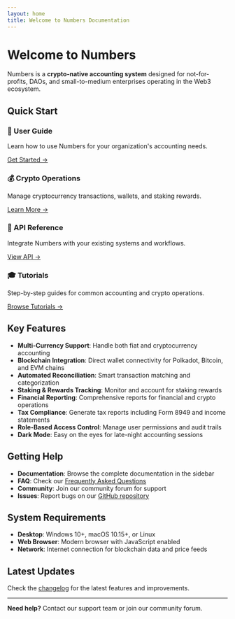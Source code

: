 ```yaml
---
layout: home
title: Welcome to Numbers Documentation
---
```


# Welcome to Numbers

Numbers is a **crypto-native accounting system** designed for not-for-profits, DAOs, and small-to-medium enterprises operating in the Web3 ecosystem.

## Quick Start

<div class="grid">
  <div class="card">
    <h3>📖 User Guide</h3>
    <p>Learn how to use Numbers for your organization's accounting needs.</p>
    <a href="/user-guide/" class="btn">Get Started →</a>
  </div>

  <div class="card">
    <h3>💰 Crypto Operations</h3>
    <p>Manage cryptocurrency transactions, wallets, and staking rewards.</p>
    <a href="/crypto-operations/" class="btn">Learn More →</a>
  </div>

  <div class="card">
    <h3>🔧 API Reference</h3>
    <p>Integrate Numbers with your existing systems and workflows.</p>
    <a href="/api-reference/" class="btn">View API →</a>
  </div>

  <div class="card">
    <h3>🎓 Tutorials</h3>
    <p>Step-by-step guides for common accounting and crypto operations.</p>
    <a href="/tutorials/" class="btn">Browse Tutorials →</a>
  </div>
</div>

## Key Features

- **Multi-Currency Support**: Handle both fiat and cryptocurrency accounting
- **Blockchain Integration**: Direct wallet connectivity for Polkadot, Bitcoin, and EVM chains
- **Automated Reconciliation**: Smart transaction matching and categorization
- **Staking & Rewards Tracking**: Monitor and account for staking rewards
- **Financial Reporting**: Comprehensive reports for financial and crypto operations
- **Tax Compliance**: Generate tax reports including Form 8949 and income statements
- **Role-Based Access Control**: Manage user permissions and audit trails
- **Dark Mode**: Easy on the eyes for late-night accounting sessions

## Getting Help

- **Documentation**: Browse the complete documentation in the sidebar
- **FAQ**: Check our [Frequently Asked Questions](/faq/)
- **Community**: Join our community forum for support
- **Issues**: Report bugs on our [GitHub repository](https://github.com/civicmastery/Numbers)

## System Requirements

- **Desktop**: Windows 10+, macOS 10.15+, or Linux
- **Web Browser**: Modern browser with JavaScript enabled
- **Network**: Internet connection for blockchain data and price feeds

## Latest Updates

Check the [changelog](/changelog/) for the latest features and improvements.

---

**Need help?** Contact our support team or join our community forum.
